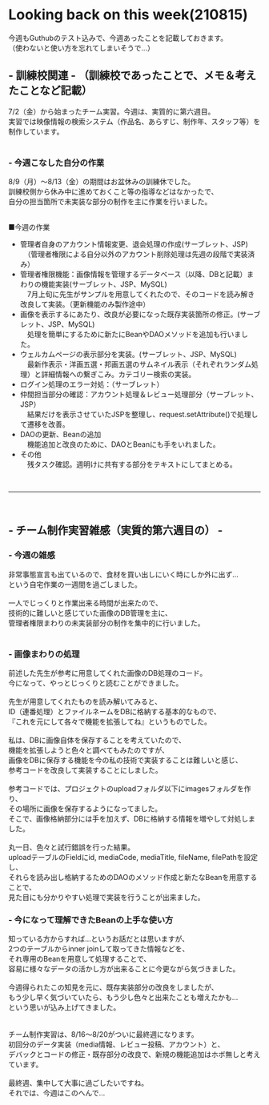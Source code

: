 # Looking back on this week(210815)
今週もGuthubのテスト込みで、今週あったことを記載しておきます。  
（使わないと使い方を忘れてしまいそうで...）

## - 訓練校関連 - （訓練校であったことで、メモ＆考えたことなど記載）
7/2（金）から始まったチーム実習。今週は、実質的に第六週目。  
実習では映像情報の検索システム（作品名、あらすじ、制作年、スタッフ等）を制作しています。  
<br>

### - 今週こなした自分の作業
8/9（月）～8/13（金）の期間はお盆休みの訓練休でした。  
訓練校側から休み中に進めておくこと等の指導などはなかったで、  
自分の担当箇所で未実装な部分の制作を主に作業を行いました。  
<br>

■今週の作業
- 管理者自身のアカウント情報変更、退会処理の作成(サーブレット、JSP)  
　（管理者権限による自分以外のアカウント削除処理は先週の段階で実装済み） 
- 管理者権限機能：画像情報を管理するデータベース（以降、DBと記載）まわりの機能実装(サーブレット、JSP、MySQL)  
　7月上旬に先生がサンプルを用意してくれたので、そのコードを読み解き改良して実装。（更新機能のみ製作途中）  
- 画像を表示するにあたり、改良が必要になった既存実装箇所の修正。(サーブレット、JSP、MySQL)  
　処理を簡単にするために新たにBeanやDAOメソッドを追加も行いました。
- ウェルカムページの表示部分を実装。(サーブレット、JSP、MySQL)  
　最新作表示・洋画五選・邦画五選のサムネイル表示（それぞれランダム処理）と詳細情報への繋ぎこみ。カテゴリー検索の実装。
- ログイン処理のエラー対処：（サーブレット）  
- 仲間担当部分の確認：アカウント処理＆レビュー処理部分（サーブレット、JSP）  
　結果だけを表示させていたJSPを整理し、request.setAttribute()で処理して遷移を改善。
- DAOの更新、Beanの追加  
　機能追加と改良のために、DAOとBeanにも手をいれました。  
- その他  
　残タスク確認。週明けに共有する部分をテキストにしてまとめる。 
<br>

<hr>

<br>

## - チーム制作実習雑感（実質的第六週目の） -  

### - 今週の雑感  
非常事態宣言も出ているので、食材を買い出しにいく時にしか外に出ず...  
という自宅作業の一週間を過ごしました。  
<br>
一人でじっくりと作業出来る時間が出来たので、  
技術的に難しいと感じていた画像のDB管理を主に、  
管理者権限まわりの未実装部分の制作を集中的に行いました。  
<br>

### - 画像まわりの処理
前述した先生が参考に用意してくれた画像のDB処理のコード。  
今になって、やっとじっくりと読むことができました。  
<br>
先生が用意してくれたものを読み解いてみると、  
ID（連番処理）とファイルネームをDBに格納する基本的なもので、  
『これを元にして各々で機能を拡張してね』というものでした。  
<br>
私は、DBに画像自体を保存することを考えていたので、  
機能を拡張しようと色々と調べてもみたのですが、  
画像をDBに保存する機能を今の私の技術で実装することは難しいと感じ、  
参考コードを改良して実装することにしました。  
<br>
参考コードでは、プロジェクトのuploadフォルダ以下にimagesフォルダを作り、  
その場所に画像を保存するようになってました。  
そこで、画像格納部分には手を加えず、DBに格納する情報を増やして対処しました。  
<br>
丸一日、色々と試行錯誤を行った結果。  
uploadテーブルのFieldにid, mediaCode, mediaTitle, fileName, filePathを設定し、  
それらを読み出し格納するためのDAOのメソッド作成と新たなBeanを用意することで、  
見た目にも分かりやすい処理で実装を行うことが出来ました。
<br>

### - 今になって理解できたBeanの上手な使い方
知っている方からすれば...というお話だとは思いますが、  
2つのテーブルからinner joinして取ってきた情報などを、  
それ専用のBeanを用意して処理することで、  
容易に様々なデータの活かし方が出来ることに今更ながら気づきました。   
<br>
今週得られたこの知見を元に、既存実装部分の改良をしましたが、  
もう少し早く気づいていたら、もう少し色々と出来たことも増えたかも...  
という思いが込み上げてきました。  
<br>
<br>
チーム制作実習は、8/16～8/20がついに最終週になります。  
初回分のデータ実装（media情報、レビュー投稿、アカウント）と、  
デバックとコードの修正・既存部分の改良で、新規の機能追加はホボ無しと考えています。  
<br>
最終週、集中して大事に過ごしたいですね。  
それでは、今週はこのへんで...